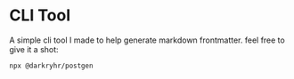 # CLI Tool

A simple cli tool I made to help generate markdown frontmatter.
feel free to give it a shot:

<!-- prettier-ignore -->
    npx @darkryhr/postgen

